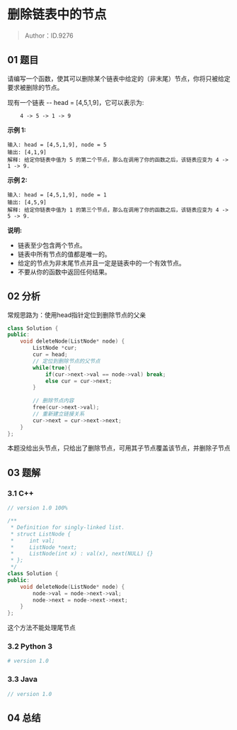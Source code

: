 # 删除链表中的节点 

> Author：ID.9276

## 01 题目

请编写一个函数，使其可以删除某个链表中给定的（非末尾）节点，你将只被给定要求被删除的节点。

现有一个链表 -- head = [4,5,1,9]，它可以表示为:

```
    4 -> 5 -> 1 -> 9
```

**示例 1:**

```
输入: head = [4,5,1,9], node = 5
输出: [4,1,9]
解释: 给定你链表中值为 5 的第二个节点，那么在调用了你的函数之后，该链表应变为 4 -> 1 -> 9.
```

**示例 2:**

```
输入: head = [4,5,1,9], node = 1
输出: [4,5,9]
解释: 给定你链表中值为 1 的第三个节点，那么在调用了你的函数之后，该链表应变为 4 -> 5 -> 9.
```

**说明:**

- 链表至少包含两个节点。
- 链表中所有节点的值都是唯一的。
- 给定的节点为非末尾节点并且一定是链表中的一个有效节点。
- 不要从你的函数中返回任何结果。

## 02 分析

常规思路为：使用head指针定位到删除节点的父亲

```c++
class Solution {
public:
    void deleteNode(ListNode* node) {
        ListNode *cur;
        cur = head;
        // 定位到删除节点的父节点
        while(true){
            if(cur->next->val == node->val) break;
            else cur = cur->next;
        }
        
        // 删除节点内容
        free(cur->next->val);
        // 重新建立链接关系
        cur->next = cur->next->next;
    }
};
```

本题没给出头节点，只给出了删除节点，可用其子节点覆盖该节点，并删除子节点

## 03 题解

### 3.1 C++

```c++
// version 1.0 100%

/**
 * Definition for singly-linked list.
 * struct ListNode {
 *     int val;
 *     ListNode *next;
 *     ListNode(int x) : val(x), next(NULL) {}
 * };
 */
class Solution {
public:
    void deleteNode(ListNode* node) {
        node->val = node->next->val;
        node->next = node->next->next;
    }
};
```

这个方法不能处理尾节点

### 3.2 Python 3

```python
# version 1.0 

```

### 3.3 Java

```java
// version 1.0

```



## 04 总结

